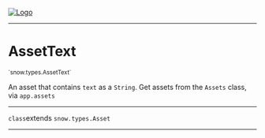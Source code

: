 
[![Logo](../../../images/logo.png)](../../../api/index.html)

---



<h1>AssetText</h1>
<small>`snow.types.AssetText`</small>

An asset that contains `text` as a `String`. Get assets from the `Assets` class, via `app.assets`

---

`class`extends <code><span>snow.types.Asset</span></code>

---

&nbsp;
&nbsp;

